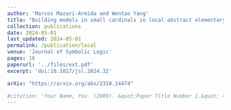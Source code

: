 ```yaml
---
author: 'Marcos Mazari-Armida and Wentao Yang'
title: "Building models in small cardinals in local abstract elementary classes"
collection: publications
date: 2024-05-01
last_updated: 2024-05-01
permalink: /publication/local
venue: 'Journal of Symbolic Logic'
pages: 10
paperurl: '../files/ext.pdf'
excerpt: 'doi:10.1017/jsl.2024.32' 

arXiv: "https://arxiv.org/abs/2310.14474"

#citation: 'Your Name, You. (2009). &quot;Paper Title Number 1.&quot; <i>Journal 1</i>. 1(1).//'
---  
```


